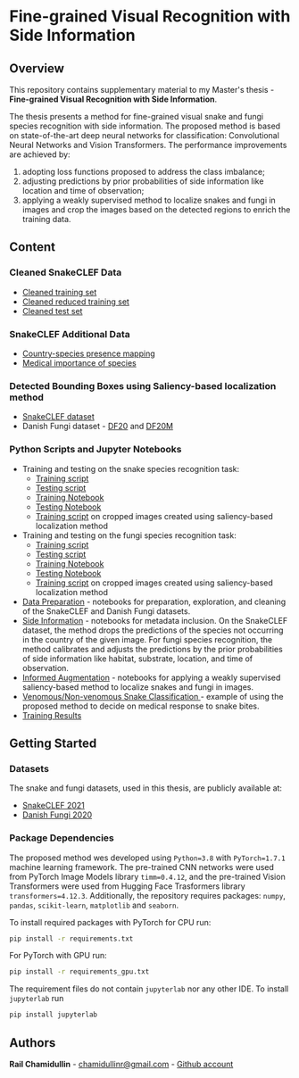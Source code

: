 # Fine-grained Visual Recognition with Side Information

## Overview
This repository contains supplementary material to my Master's thesis -
**Fine-grained Visual Recognition with Side Information**.

The thesis presents a method for fine-grained visual snake and fungi species recognition with side information.
The proposed method is based on state-of-the-art deep neural networks for classification: Convolutional Neural Networks and Vision Transformers.
The performance improvements are achieved by:
1) adopting loss functions proposed to address the class imbalance;
2) adjusting predictions by prior probabilities of side information like location and time of observation;
3) applying a weakly supervised method to localize snakes and fungi in images and crop the images based on the detected regions to enrich the training data.


## Content
### Cleaned SnakeCLEF Data
* [Cleaned training set](data/snake_clef2021_dataset/SnakeCLEF2021_train_metadata_cleaned.csv)
* [Cleaned reduced training set](data/snake_clef2021_dataset/SnakeCLEF2021_train_metadata_mini.csv)
* [Cleaned test set](data/snake_clef2021_dataset/SnakeCLEF2021_test_metadata_cleaned.csv)

### SnakeCLEF Additional Data
* [Country-species presence mapping](data/snake_clef2021_dataset/species_to_country_mapping.csv)
* [Medical importance of species](data/snake_clef2021_dataset/species_medical_importance.csv)

### Detected Bounding Boxes using Saliency-based localization method
* [SnakeCLEF dataset](03_informed_augmentation/data_snake/SnakeCLEF_bbox_annotations.csv)
* Danish Fungi dataset - [DF20](03_informed_augmentation/data_fungi/DF_bbox_annotations.csv) and [DF20M](03_informed_augmentation/data_fungi/DFM_bbox_annotations.csv)



### Python Scripts and Jupyter Notebooks
* Training and testing on the snake species recognition task:
  * [Training script](train_snake.py)
  * [Testing script](test_snake.py)
  * [Training Notebook](train_snake.ipynb)
  * [Testing Notebook](test_snake.ipynb)
  * [Training script](train_snake_crop.py) on cropped images created using saliency-based localization method
* Training and testing on the fungi species recognition task:
  * [Training script](train_fungi.py)
  * [Testing script](test_fungi.py)
  * [Training Notebook](train_fungi.ipynb)
  * [Testing Notebook](test_fungi.ipynb)
  * [Training script](train_fungi_crop.py) on cropped images created using saliency-based localization method
* [Data Preparation](01_data_preparation) - notebooks for preparation, exploration, and cleaning of the SnakeCLEF and Danish Fungi datasets.
* [Side Information](02_side_information) - notebooks for metadata inclusion.
  On the SnakeCLEF dataset, the method drops the predictions of the species not occurring in the country of the given image.
  For fungi species recognition, the method calibrates and adjusts the predictions by the prior probabilities of side information like habitat, substrate, location, and time of observation.
* [Informed Augmentation](03_informed_augmentation) - notebooks for applying a weakly supervised saliency-based method to localize snakes and fungi in images.
* [Venomous/Non-venomous Snake Classification ](04_venomous_classification) - example of using the proposed method to decide on medical response to snake bites.
* [Training Results](experiment_results)

## Getting Started
### Datasets
The snake and fungi datasets, used in this thesis, are publicly available at:
* [SnakeCLEF 2021](https://www.aicrowd.com/challenges/snakeclef2021-snake-species-identification-challenge)
* [Danish Fungi 2020](https://sites.google.com/view/danish-fungi-dataset)

### Package Dependencies
The proposed method wes developed using `Python=3.8` with `PyTorch=1.7.1` machine learning framework.
The pre-trained CNN networks were used from PyTorch Image Models library `timm=0.4.12`,
and the pre-trained Vision Transformers were used from Hugging Face Trasformers library `transformers=4.12.3`.
Additionally, the repository requires packages:
`numpy`, `pandas`, `scikit-learn`, `matplotlib` and `seaborn`.

To install required packages with PyTorch for CPU run:
```bash
pip install -r requirements.txt
```

For PyTorch with GPU run:
```bash
pip install -r requirements_gpu.txt
```

The requirement files do not contain `jupyterlab` nor any other IDE.
To install `jupyterlab` run
```bash
pip install jupyterlab
```

## Authors
**Rail Chamidullin** - chamidullinr@gmail.com  - [Github account](https://github.com/chamidullinr)
